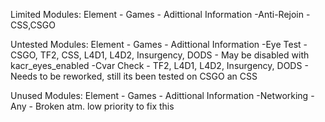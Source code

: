 Limited Modules:
Element - Games - Adittional Information
-Anti-Rejoin - CSS,CSGO


Untested Modules:
Element - Games - Adittional Information
-Eye Test - CSGO, TF2, CSS, L4D1, L4D2, Insurgency, DODS - May be disabled with kacr_eyes_enabled
-Cvar Check - TF2, L4D1, L4D2, Insurgency, DODS - Needs to be reworked, still its been tested on CSGO an CSS


Unused Modules:
Element - Games - Adittional Information
-Networking - Any - Broken atm. low priority to fix this